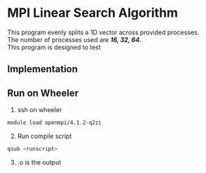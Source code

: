 # MPI Linear Search Algorithm
This program evenly splits a 1D vector across provided processes.  
The number of processes used are ***16, 32, 64***.  
This program is designed to test 

## Implementation

## Run on Wheeler
1. ssh on wheeler
```bash
module load openmpi/4.1.2-q2zi
```
2. Run compile script 
```bash 
qsub <runscript>
```
3. .o is the output